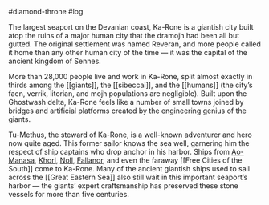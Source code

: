 #diamond-throne #log

The largest seaport on the Devanian coast, Ka-Rone is a giantish city built atop the ruins of a major human city that the dramojh had been all but gutted. The original settlement was named
Reveran, and more people called it home than any other human city of the time — it was the capital of the ancient kingdom of Sennes.
More than 28,000 people live and work in Ka-Rone, split almost exactly in thirds among the [[giants]], the [[sibeccai]], and the [[humans]] (the city’s faen, verrik, litorian, and mojh populations are negligible). Built upon the Ghostwash delta, Ka-Rone feels like a number of small towns joined by bridges and artificial platforms created by the engineering genius of the giants.
Tu-Methus, the steward of Ka-Rone, is a well-known adventurer and hero now quite aged. This former sailor knows the sea well, garnering him the respect of ship captains who drop anchor
in his harbor. Ships from [Ao-Manasa](Ao-Manasa.md), [Khorl](Khorl.md), [Noll](Noll.md), [Fallanor](Fallanor.md), and even the faraway [[Free Cities of the South]] come to Ka-Rone. Many of the ancient giantish ships used to sail across the [[Great Eastern Sea]] also still wait in this important seaport’s harbor — the giants’ expert craftsmanship has preserved these stone vessels for more than five centuries.
